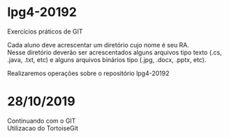 # lpg4-20192
Exercícios práticos de GIT<br/>

Cada aluno deve acrescentar um diretório cujo nome é seu RA.<br/>
Nesse diretório deverão ser acrescentados alguns arquivos tipo texto (.cs, .java, .txt, etc) 
e alguns arquivos binários tipo (.jpg, .docx, .pptx, etc).<br/>

Realizaremos operações sobre o repositório lpg4-20192

# 28/10/2019
Continuando com o GIT<br/>
Utilizacao do TortoiseGit
